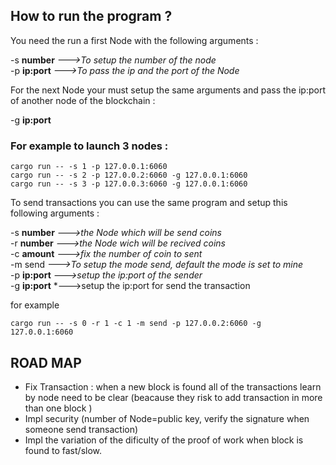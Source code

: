 ## How to run the program ?  

You need the run a first Node with the following arguments :

-s **number**    *--->To setup the number of the node*  
-p **ip:port** *--->To pass the ip and the port of the Node*

For the next Node your must setup the same arguments and pass the ip:port of another node of the blockchain :  

-g **ip:port** 


### For example to launch 3 nodes :

```
cargo run -- -s 1 -p 127.0.0.1:6060 
cargo run -- -s 2 -p 127.0.0.2:6060 -g 127.0.0.1:6060
cargo run -- -s 3 -p 127.0.0.3:6060 -g 127.0.0.1:6060
```


To send transactions you can use the same program and setup this following arguments :  

-s **number** *--->the Node which will be send coins*  
-r **number** *--->the Node wich will be recived coins*  
-c **amount** *--->fix the number of coin to sent*  
-m send *--->To setup the mode send, default the mode is set to mine*  
-p **ip:port** *--->setup the ip:port of the sender*  
-g **ip:port** *--->setup the ip:port for send the transaction  


for example

```
cargo run -- -s 0 -r 1 -c 1 -m send -p 127.0.0.2:6060 -g 127.0.0.1:6060 
```



## ROAD MAP


- Fix Transaction : when a new block is found all of the transactions learn by node need to be clear (beacause they risk to add transaction in more than one block )  
- Impl security (number of Node=public key, verify the signature when someone send transaction) 
- Impl the variation of the dificulty of the proof of work when block is found to fast/slow.

